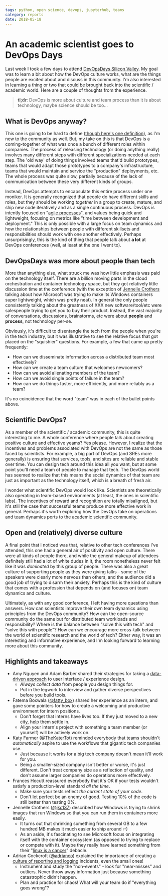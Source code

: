 ```yaml
---
tags: python, open science, devops, jupyterhub, teams
category: reports
date: 2018-05-18
---
```


# An academic scientist goes to DevOps Days

Last week I took a few days to attend [DevOpsDays Silicon Valley](https://www.devopsdays.org/events/2018-silicon-valley/program/). My goal
was to learn a bit about how the DevOps culture works, what are the things
people are excited about and discuss in this community. I'm also interested in
learning a thing or two that could be brought back into the scientific / academic world.
Here are a couple of thoughts from the experience.

> **tl;dr**: DevOps is more about culture and team process than it is about technology, maybe science should be too...

## What is DevOps anyway?

This one is going to be hard to define ([though here's one definition](https://theagileadmin.com/what-is-devops/)),
as I'm new to the community as well.
But, my take on this is that DevOps is a coming-together of what was once
a bunch of different roles within companies. The process of releasing technology
(or doing anything really) involves many different steps with different specializations
needed at each step. The 'old way' of doing things involved teams that'd build
prototypes, teams that would adapt those prototypes to a company's infrastructure,
teams that would maintain and service the "production" deployments, etc. The whole
process was quite slow, partially because of the lack of communication between these
very different kinds of groups.

Instead, DevOps attempts to encapsulate this entire process under one moniker. It is
generally recognized that people do have different skills and roles, but they should
be working _together_ in a group to create, mature, and ship new code iteratively
and as a single continuous process. DevOps is intently focused on "[agile processes](https://www.versionone.com/agile-101/)",
and values being quick and lightweight, focusing on metrics like "time between development
and deployment." This is only possible with a large focus on team dynamics and
how the relationships between people with different skillsets and responsibilities
should work with one another effectively. Perhaps unsurprisingly, this is the
kind of thing that people talk about **a lot** at DevOps conferences (well, at least
at the one I went to).

## DevOpsDays was more about people than tech

More than anything else, what struck me was how little emphasis was paid on
the technology itself. There are a billion moving parts in the cloud orchestration
and container technology space, but they got relatively little discussion time at
the conference (with the exception of [Jennelle Crothers](https://twitter.com/@jkc137)
talking about how Microsoft was trying to make its Windows containers super lightweight,
which was pretty neat). In general the only people consistently talking about
the greatness of XXX new software/tool/etc were salespeople trying to
get you to buy their product. Instead, the vast majority of conversations,
discussions, brainstorms, etc were about **people** and **process**, not
technology per-se.

Obviously, it's difficult to disentangle the tech from the people when
you're in the tech industry, but it was illustrative to see the
relative focus that got placed on the "squishier" questions. For example,
a few that came up pretty frequently:

* How can we disseminate information across a distributed team most effectively?
* How can we create a team culture that welcomes newcomers?
* How can we avoid alienating members of the team?
* How can we avoid single points of failure in the team?
* How can we do things faster, more efficiently, and more reliably as a team?

It's no coincidence that the word "team" was in each of the bullet points above.

## Scientific DevOps?

As a member of the scientific / academic community, this is quite interesting
to me. A whole conference where people talk about creating positive culture and effective
yeams? Yes please. However, I realize that the incentives and
problems associated with DevOps are not the same as those faced by scientists. For
example, a big part of DevOps (and SREs more generally) is ensuring that services,
tools, and sites are reliable and stable over time. You can design tech around this
idea all you want, but at some point you'll need a team of people to manage that tech.
The DevOps world has seemed to realize that this means the social dynamics of that
team are just as important as the technology itself, which is a breath of fresh
air.

I wonder what scientific DevOps would look like. Scientists are theoretically also
operating in team-based environments (at least, the ones in scientific labs). The
incentives of reward and recognition are totally misaligned, but it's still the
case that successful teams produce more effective work in general. Perhaps it's
worth exploring how the DevOps take on operations and team dynamics ports to
the academic scientific community.

## Open and (relatively) diverse culture

A final point that I noticed was that, relative to other tech conferences I've
attended, this one had a general air of positivity and open culture. There were
all kinds of people there, and while the general makeup of attendees definitely
still had a lot of white dudes in it, the room nonetheless never felt like it was
_dominated_ by this group of people. There was also a great culture of supporting
people as they were giving talks - some of the speakers were clearly more nervous
than others, and the audience did a good job of trying to disarm their anxiety.
Perhaps this is the kind of culture that comes with a profession that depends on
(and focuses on) team dynamics and culture.

Ultimately, as with any good conference, I left having more questions than answers.
How can scientists improve their own team dynamics using principles from the
DevOps community? How can the open-source community do the same but for distributed team
workloads and responsibility? Where is the balance between "solve this with tech" and
"solve this with people"? How can we encourage more cross-talk between the world of
scientific research and the world of tech? Either way, it was an interesting and
informative experience, and I'm looking forward to learning more about this community.


## Highlights and takeaways
* Amy Nguyen and Adam Barber shared their strategies for taking a [data-driven approach](https://www.devopsdays.org/events/2018-silicon-valley/program/amy-nguyen-adam-barber/) to user interface / experience design.
    * *Always collect data* from people you design things for.
    * Put in the legwork to interview and gather diverse perspectives before you build tools.
* Fatema Boxwala ([@fatty_box](https://twitter.com/@fatty_box)) shared her experience as an intern, and gave some pointers for how to create a welcoming and productive environment for intern positions.
    * Don't forget that interns have lives too. If they just moved to a new city, help them settle in.
    * Align your intern's project with something a team member (or yourself) will be actively work on.
* Katy Farmer ([@TheKaterTot](https://twitter.com/@TheKaterTot)) reminded everybody that teams shouldn't _automatically_ aspire to use the workflows that gigantic tech companies use.
    * Just because it works for a big tech company doesn't mean it'll work for you.
    * Being a smaller-sized company isn't better or worse, it's just different. Don't treat company size as a reflection of quality, and don't assume larger companies do operations more effectively.
* Frances Hocutt reassured everybody that it's OK if your tests wouldn't satisfy a production-level standard _all the time_.
    * Make sure your tests reflect _the current state of your code_.
    * Don't let perfect be an enemy of good. Testing 10% of the code is still better than testing 0%.
* Jennelle Crothers ([@jkc137](https://twitter.com/@jkc137)) described how Windows is trying to shrink images that run Windows so that you can run them in containers more easily.
    * It turns out that shrinking something from several GB to a few hundred MB makes it much easier to ship around :-)
    * As an aside, it's fascinating to see Microsoft focus on integrating itself with the container ecosystem (as opposed to trying to replace or compete with it). Maybe they really have learned something from their "[linux is a cancer](https://www.theregister.co.uk/2001/06/02/ballmer_linux_is_a_cancer/)" debacle.
* Adrian Cockcroft ([@adrianco](https://twitter.com/@adrianco)) explained the importance of creating a [culture of reporting and logging](https://www.devopsdays.org/events/2018-silicon-valley/program/adrian-cockcroft/) incidents, even the small ones!
    * Instrument and study the "non-events" - look for "near-misses" and outliers. Never throw away information just because something catastrophic didn't happen.
    * Plan and practice for chaos! What will your team do if "everything goes wrong"?

